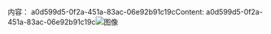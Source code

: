 <span data-ttu-id="beb82-101">内容： a0d599d5-0f2a-451a-83ac-06e92b91c19c</span><span class="sxs-lookup"><span data-stu-id="beb82-101">Content: a0d599d5-0f2a-451a-83ac-06e92b91c19c</span></span>![图像](7c22754a-6422-4eb9-9fed-cb273a3a5a1f.png)
